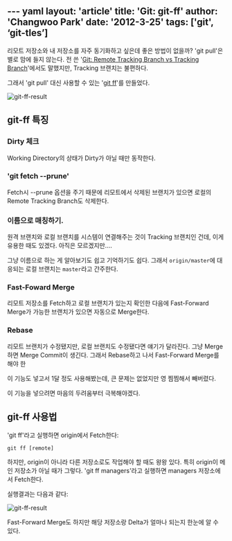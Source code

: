 --- yaml
layout: 'article'
title: 'Git: git-ff'
author: 'Changwoo Park'
date: '2012-3-25'
tags: ['git', ‘git-tles’]
---

리모트 저장소와 내 저장소를 자주 동기화하고 싶은데 좋은 방법이 없을까? 'git pull'은 별로 맘에 들지 않는다. 전 쓴 '[Git: Remote Tracking Branch vs Tracking Branch][tracking-branch]'에서도 말했지만, Tracking 브랜치는 불편하다.

그래서 'git pull' 대신 사용할 수 있는 '[git ff][git-ff]'를 만들었다.

![git-ff-result](/articles/2011/git.png)

## git-ff 특징

### Dirty 체크

Working Directory의 상태가 Dirty가 아닐 때만 동작한다.

### 'git fetch --prune'

Fetch시 --prune 옵션을 주기 때문에 리모트에서 삭제된 브랜치가 있으면 로컬의 Remote Tracking Branch도 삭제한다.

### 이름으로 매칭하기.

원격 브랜치와 로컬 브랜치를 시스템이 연결해주는 것이 Tracking 브랜치인 건데, 이게 유용한 때도 있겠다. 아직은 모르겠지만….

그냥 이름으로 하는 게 알아보기도 쉽고 기억하기도 쉽다. 그래서 `origin/master`에 대응되는 로컬 브랜치는 `master`라고 간주한다.

### Fast-Foward Merge

리모트 저장소를 Fetch하고 로컬 브랜치가 있는지 확인한 다음에 Fast-Forward Merge가 가능한 브랜치가 있으면 자동으로 Merge한다.

### Rebase

리모트 브랜치가 수정됐지만, 로컬 브랜치도 수정됐다면 얘기가 달라진다. 그냥 Merge 하면 Merge Commit이 생긴다. 그래서 Rebase하고 나서 Fast-Forward Merge를 해야 한

이 기능도 넣고서 1달 정도 사용해봤는데, 큰 문제는 없었지만 영 찜찜해서 빼버렸다.

이 기능을 넣으려면 마음의 두려움부터 극복해야겠다.

## git-ff 사용법

'git ff'라고 실행하면 origin에서 Fetch한다:

    git ff [remote]

하지만, origin이 아니라 다른 저장소로도 작업해야 할 때도 왕왕 있다. 특히 origin이 메인 저장소가 아닐 때가 그렇다. 'git ff managers'라고 실행하면 managers 저장소에서 Fetch한다.

실행결과는 다음과 같다:

![git-ff-result](/articles/2012/git-ff/git-ff-result.png)

Fast-Forward Merge도 하지만 해당 저장소랑 Delta가 얼마나 되는지 한눈에 알 수 있다.

[git-ff]: https://github.com/pismute/git-tles/blob/master/git-ff
[tracking-branch]: http://dogfeet.github.com/articles/2012/git-tracking-vs-remote-tracking.html


